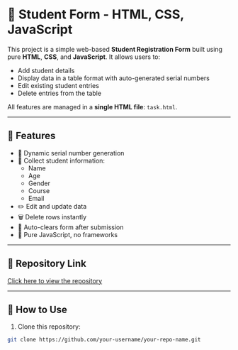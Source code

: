 # 📝 Student Form - HTML, CSS, JavaScript

This project is a simple web-based **Student Registration Form** built using pure **HTML**, **CSS**, and **JavaScript**. It allows users to:

- Add student details
- Display data in a table format with auto-generated serial numbers
- Edit existing student entries
- Delete entries from the table

All features are managed in a **single HTML file**: `task.html`.

---

## 🚀 Features

- 📌 Dynamic serial number generation
- 🧾 Collect student information:
  - Name
  - Age
  - Gender
  - Course
  - Email
- ✏️ Edit and update data
- 🗑️ Delete rows instantly
- 🧼 Auto-clears form after submission
- 🧠 Pure JavaScript, no frameworks

---

## 🔗 Repository Link

<!-- Add your GitHub repository link here -->
[Click here to view the repository](   )

---

## 🧪 How to Use

1. Clone this repository:

```bash
git clone https://github.com/your-username/your-repo-name.git

